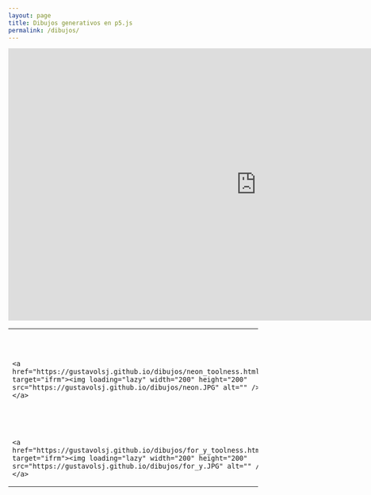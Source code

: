 ```yaml
---
layout: page
title: Dibujos generativos en p5.js
permalink: /dibujos/
---
```


  <div>
    <iframe src="https://gustavolsj.github.io/dibujos/colores_toolness.html" name="ifrm" width="1000" height="550" frameborder="0"> </iframe>

<table>
<tr>
<td>
    
    <a href="https://gustavolsj.github.io/dibujos/neon_toolness.html" target="ifrm"><img loading="lazy" width="200" height="200" src="https://gustavolsj.github.io/dibujos/neon.JPG" alt="" /></a>
</td>

<td>
   
    <a href="https://gustavolsj.github.io/dibujos/cieloHue_toolness.html" target="ifrm"><img loading="lazy" width="200" height="200" src="https://gustavolsj.github.io/dibujos/cieloHue.jpg" alt="" /></a>
</td>

<td>
    <a href="https://gustavolsj.github.io/dibujos/colores_toolness.html" target="ifrm"><img loading="lazy" width="200" height="200" src="https://gustavolsj.github.io/dibujos/colores.jpg" alt="" /></a>
</td>

<td>
    
    <a href="https://gustavolsj.github.io/dibujos/rotacion_toolness.html" target="ifrm"><img loading="lazy" width="200" height="200" src="https://gustavolsj.github.io/dibujos/rotacion.jpg" alt="" /></a>
</td>

<tr>
<td>
    
    <a href="https://gustavolsj.github.io/dibujos/for_y_toolness.html" target="ifrm"><img loading="lazy" width="200" height="200" src="https://gustavolsj.github.io/dibujos/for_y.JPG" alt="" /></a>
</td>
</tr>
</table>
  </div>

